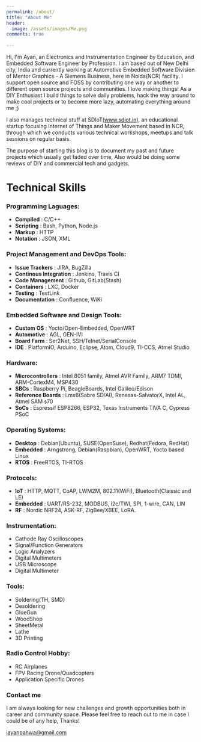 ```yaml
---
permalink: /about/
title: "About Me"
header:
  image: /assets/images/Me.png
comments: true  
  
---
```


Hi, I'm Ayan, an Electronics and Instrumentation Engineer by Education, and Embedded Software Engineer by Profession. I am based out of New Delhi city, India and currently working at Automotive Embedded Software Division of Mentor Graphics - A Siemens Business, here in Noida(NCR) facility. I support open source and FOSS by contributing one way or another to different open source projects and communities. I love making things! As a DIY Enthusiast I build things to solve daily problems, hack the way around to make cool projects or to become more lazy, automating everything around me ;)

I also manages technical stuff at SDIoT(www.sdiot.in), an educational startup focusing Internet of Things and Maker Movement based in NCR, through which we conducts various technical workshops, meetups and talk sessions on regular basis.

The purpose of starting this blog is to document my past and future projects which usually get faded over time, Also would be doing some reviews of DIY and commercial tech and gadgets.


# Technical Skills

### Programming Laguages:

* **Compiled**              : C/C++
* **Scripting**             : Bash, Python, Node.js
* **Markup**                : HTTP
* **Notation**              : JSON, XML

### Project Management and DevOps Tools:

* **Issue Trackers**        : JIRA, BugZilla
* **Continous Integration** : Jenkins, Travis CI
* **Code Management**       : Github, GitLab(Stash)
* **Containers**            : LXC, Docker
* **Testing**               : TestLink
* **Documentation**         : Confluence, WiKi

### Embedded Software and Design Tools:

* **Custom OS**             : Yocto/Open-Embedded, OpenWRT
* **Automotive**            : AGL, GEN-IVI
* **Board Farm**            : Ser2Net, SSH/Telnet/SerialConsole
* **IDE**                   : PlatformIO, Arduino, Eclipse, Atom, Cloud9, TI-CCS, Atmel Studio

### Hardware:

* **Microcontrollers**      : Intel 8051 family, Atmel AVR Family, ARM7 TDMI, ARM-CortexM4, MSP430
* **SBCs**                  : Raspberry Pi, BeagleBoards, Intel Galileo/Edison
* **Reference Boards**      : i.mx6(Sabre SD/AI), Renesas-SalvatorX, Intel AL, Atmel SAM s70
* **SoCs**                  : Espressif ESP8266, ESP32, Texas Instruments TIVA C, Cypress PSoC

### Operating Systems:

* **Desktop**               : Debian(Ubuntu), SUSE(OpenSuse), Redhat(Fedora, RedHat)
* **Embedded**              : Arngstrong, Debian(Raspbian), OpenWRT, Yocto based Linux
* **RTOS**                  : FreeRTOS, TI-RTOS

### Protocols:

* **IoT**                   : HTTP, MQTT, CoAP, LWM2M, 802.11(WiFi), Bluetooth(Claissic and LE)
* **Embedded**              : UART/RS-232, MODBUS, i2c/TWI, SPI, 1-wire, CAN, LIN
* **RF**                    : Nordic NRF24, ASK-RF, ZigBee/XBEE, LoRA.


### Instrumentation:

* Cathode Ray Oscilloscopes
* Signal/Function Generators
* Logic Analyzers
* Digital Multimeters
* USB Microscope
* Digital Multimeter

### Tools:

* Soldering(TH, SMD)
* Desoldering
* GlueGun
* WoodShop
* SheetMetal
* Lathe 
* 3D Printing

### Radio Control Hobby:

* RC Airplanes
* FPV Racing Drone/Quadcopters
* Application Specific Drones

### Contact me

I am always looking for new challenges and growth opportunities both in career and community space. Please feel free to reach out to me in case I could be of any help, Thanks!

[iayanpahwa@gmail.com](mailto:iayanpahwa@gmail.com)